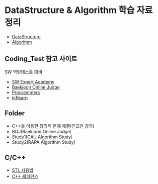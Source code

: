 
# DataStructure & Algorithm 학습 자료 정리
* [DataStructure](https://github.com/kkw-11/DataStructure)
* [Algorithm](https://github.com/kkw-11/C_Algorithm)

## Coding_Test 참고 사이트
SW 역량테스트 대비 
- [SW Expert Academy](https://www.swexpertacademy.com)
- [Baekjoon Online Judge](https://www.acmicpc.net)
- [Programmers](https://programmers.co.kr) 
- [inflearn](https://www.inflearn.com/course/%EC%95%8C%EA%B3%A0%EB%A6%AC%EC%A6%98/dashboard)

## Folder
- C++를 이용한 창의적 문제 해결(인프런 강의)
- BOJ(Baekjoon Online Judge)
- Study1(CAU Algorithm Study)
- Study2(RAPA Algorithm Study)

## C/C++  
- [STL 사용법](https://baactree.tistory.com/29)
- [C++ 레퍼런스](https://en.cppreference.com/w/)
<!-- 
<h3 id="-">수학</h3>

- [x] 나머지 
- [x] 자연수의 합
- [x] 1부터 N까지 M의 배수합
- [x] <a href ="https://www.acmicpc.net/problem/1339">단어수학</a>


<h3 id="-">브루트 포스</h3>

- [x] <a href="https://www.acmicpc.net/problem/2309">일곱 난쟁이</a>
- [x] <a href="https://www.acmicpc.net/problem/1476">날짜 계산</a>


<h3 id="-n-m-">Brute force(N과 M 연습)</h3>

- [ ] <a href="https://www.acmicpc.net/problem/15649">N과 M(1)</a> 


<h3 id="-DFS,BFS">그래프와 DFS, BFS</h3>

- [ ] <a href="https://www.acmicpc.net/problem/16929">Two Dots</a> 
- [x] <a href="https://www.acmicpc.net/problem/2206">벽 부수고 이동하기</a>


<h3 id="-">Greedy</h3>

- [x] <a href="https://www.acmicpc.net/problem/11047">동전 0</a> 
- [x] 영지(territory) 선택 : (small)


<h3 id="-">다이나믹 프로그래밍</h3>

- [ ] 영지(territory) 선택 : (large)
- [ ] <a href="https://www.acmicpc.net/problem/1463">1로 만들기</a> 


 -->

